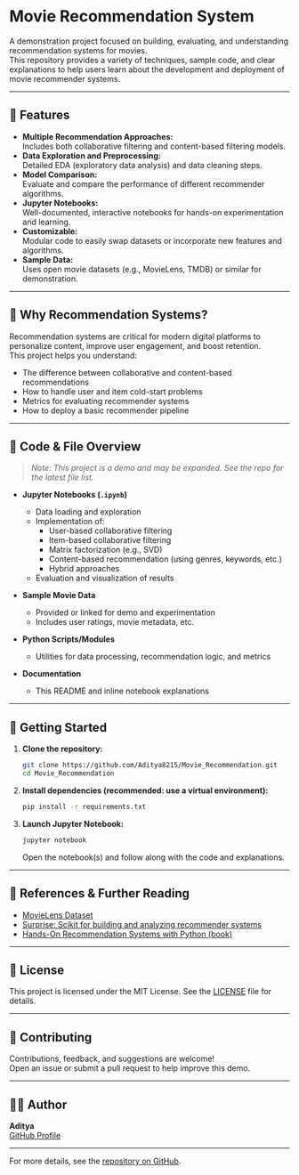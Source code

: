 # Movie Recommendation System

A demonstration project focused on building, evaluating, and understanding recommendation systems for movies.  
This repository provides a variety of techniques, sample code, and clear explanations to help users learn about the development and deployment of movie recommender systems.

---

## 🌟 Features

- **Multiple Recommendation Approaches:**  
  Includes both collaborative filtering and content-based filtering models.
- **Data Exploration and Preprocessing:**  
  Detailed EDA (exploratory data analysis) and data cleaning steps.
- **Model Comparison:**  
  Evaluate and compare the performance of different recommender algorithms.
- **Jupyter Notebooks:**  
  Well-documented, interactive notebooks for hands-on experimentation and learning.
- **Customizable:**  
  Modular code to easily swap datasets or incorporate new features and algorithms.
- **Sample Data:**  
  Uses open movie datasets (e.g., MovieLens, TMDB) or similar for demonstration.

---

## 🧠 Why Recommendation Systems?

Recommendation systems are critical for modern digital platforms to personalize content, improve user engagement, and boost retention.  
This project helps you understand:
- The difference between collaborative and content-based recommendations
- How to handle user and item cold-start problems
- Metrics for evaluating recommender systems
- How to deploy a basic recommender pipeline

---

## 📂 Code & File Overview

> _Note: This project is a demo and may be expanded. See the repo for the latest file list._

- **Jupyter Notebooks (`.ipynb`)**
  - Data loading and exploration
  - Implementation of:
    - User-based collaborative filtering
    - Item-based collaborative filtering
    - Matrix factorization (e.g., SVD)
    - Content-based recommendation (using genres, keywords, etc.)
    - Hybrid approaches
  - Evaluation and visualization of results

- **Sample Movie Data**
  - Provided or linked for demo and experimentation
  - Includes user ratings, movie metadata, etc.

- **Python Scripts/Modules**
  - Utilities for data processing, recommendation logic, and metrics

- **Documentation**
  - This README and inline notebook explanations

---

## 🚀 Getting Started

1. **Clone the repository:**
   ```bash
   git clone https://github.com/Aditya8215/Movie_Recommendation.git
   cd Movie_Recommendation
   ```

2. **Install dependencies (recommended: use a virtual environment):**
   ```bash
   pip install -r requirements.txt
   ```

3. **Launch Jupyter Notebook:**
   ```bash
   jupyter notebook
   ```
   Open the notebook(s) and follow along with the code and explanations.

---

## 📝 References & Further Reading

- [MovieLens Dataset](https://grouplens.org/datasets/movielens/)
- [Surprise: Scikit for building and analyzing recommender systems](http://surpriselib.com/)
- [Hands-On Recommendation Systems with Python (book)](https://www.packtpub.com/product/hands-on-recommendation-systems-with-python/9781788993753)

---

## 📄 License

This project is licensed under the MIT License. See the [LICENSE](LICENSE) file for details.

---

## 🤝 Contributing

Contributions, feedback, and suggestions are welcome!  
Open an issue or submit a pull request to help improve this demo.

---

## 🙋‍♂️ Author

**Aditya**  
[GitHub Profile](https://github.com/Aditya8215)

---

For more details, see the [repository on GitHub](https://github.com/Aditya8215/Movie_Recommendation).
